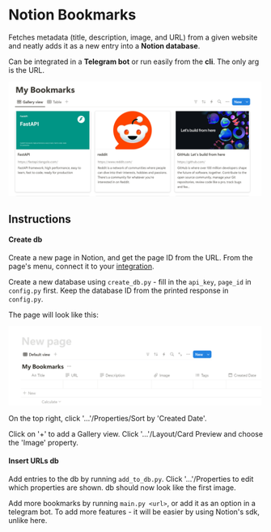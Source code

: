 # Notion Bookmarks

Fetches metadata (title, description, image, and URL) from a given website and neatly adds it as a new entry into a **Notion database**.

Can be integrated in a **Telegram bot** or run easily from the **cli**. The only arg is the URL.


<img src="img/new_db_records.png" style="max-width: 500px" alt="new_db">

## Instructions

#### Create db

Create a new page in Notion, and get the page ID from the URL. From the page's menu, connect it to your [integration](https://developers.notion.com/docs/create-a-notion-integration).

Create a new database using `create_db.py` - fill in the `api_key`, `page_id` in `config.py` first. Keep the database ID from the printed response in `config.py`.

The page will look like this:

<img src="img/new_page_new_db.png" style="max-width: 500px" alt="new_db">

On the top right, click '...'/Properties/Sort by 'Created Date'.

Click on '+' to add a Gallery view. Click '...'/Layout/Card Preview and choose the 'Image' property.

#### Insert URLs db

Add entries to the db by running `add_to_db.py`. Click '...'/Properties to edit which properties are shown. db should now look like the first image.

Add more bookmarks by running `main.py <url>`, or add it as an option in a telegram bot. To add more features - it will be easier by using Notion's sdk, unlike here.
